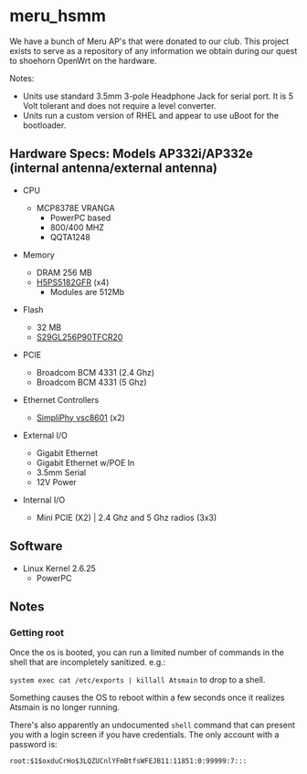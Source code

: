 
# meru_hsmm
We have a bunch of Meru AP's that were donated to our club. This project exists to serve as a repository of any information we obtain during our quest to shoehorn OpenWrt on the hardware.

Notes:
* Units use standard 3.5mm 3-pole Headphone Jack for serial port. It is 5 Volt tolerant and does not require a level converter.
* Units run a custom version of RHEL and appear to use uBoot for the bootloader.



Hardware Specs: Models AP332i/AP332e (internal antenna/external antenna)
------
* CPU
  * MCP8378E VRANGA
      * PowerPC based
      * 800/400 MHZ
      * QQTA1248
* Memory
  * DRAM 256 MB
  * [H5PS5182GFR](https://www.skhynix.com/product/filedata/fileDownload.do?seq=1906) (x4)
    * Modules are 512Mb

* Flash
  * 32 MB
  * [S29GL256P90TFCR20](http://www.cypress.com/part/s29gl256p90tfcr20)
* PCIE
  * Broadcom BCM 4331 (2.4 Ghz)
  * Broadcom BCM 4331 (5 Ghz)

* Ethernet Controllers
  * [SimpliPhy vsc8601](https://media.digikey.com/pdf/Data%20Sheets/Vitesse%20PDFs/VSC8601,8641%20Prod%20Brief.pdf) (x2)

* External I/O
    * Gigabit Ethernet
    * Gigabit Ethernet w/POE In
    * 3.5mm Serial
    * 12V Power

* Internal I/O
    * Mini PCIE (X2) | 2.4 Ghz and 5 Ghz radios (3x3)


Software
-------
* Linux Kernel 2.6.25
  * PowerPC

Notes
-----

### Getting root

Once the os is booted, you can run a limited number of commands in the shell that are incompletely sanitized. e.g.:

`system exec cat /etc/exports | killall Atsmain` to drop to a shell.

Something causes the OS to reboot within a few seconds once it realizes Atsmain is no longer running.

There's also apparently an undocumented `shell` command that can present you with a login screen if you have credentials. The only account with a password is:

`root:$1$oxduCrHo$3LQZUCnlYFmBtfsWFEJB11:11851:0:99999:7:::`
